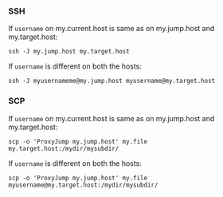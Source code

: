 ### SSH
If ```username``` on my.current.host is same as on my.jump.host and my.target.host:
```
ssh -J my.jump.host my.target.host
```
If ```username``` is different on both the hosts:
```
ssh -J myusernameme@my.jump.host myusername@my.target.host
```
### SCP
If ```username``` on my.current.host is same as on my.jump.host and my.target.host:
```
scp -o 'ProxyJump my.jump.host' my.file my.target.host:/mydir/mysubdir/
```
If ```username``` is different on both the hosts:
```
scp -o 'ProxyJump my.jump.host' my.file myusername@my.target.host:/mydir/mysubdir/
```
